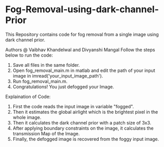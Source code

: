 # Fog-Removal-using-dark-channel-Prior
This Repository contains code for fog removal from a single image using dark channel prior.

Authors @ Vaibhav Khandelwal and Divyanshi Mangal
Follow the steps below to run the code:
1. Save all files in the same folder. 
2. Open fog_removal_main.m in matlab and edit the path of your input image in imread('your_input_image_path').
3. Run fog_removal_main.m.
4. Congratulations! You just defogged your Image.  

Explaination of Code:

1. First the code reads the input image in variable "fogged".
2. Then it estimates the global airlight which is the brightest pixel in the whole image.
3. Then it calculates the dark channel prior with a patch size of 3x3.
4. After applying boundary constraints on the image, it calculates the transmission Map of the Image.
5. Finally, the defogged image is recovered from the foggy input image.
